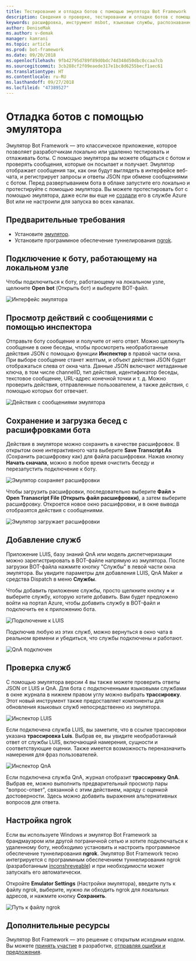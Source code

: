 ```yaml
---
title: Тестирование и отладка ботов с помощью эмулятора Bot Framework | Документы Майкрософт
description: Сведения о проверке, тестировании и отладке ботов с помощью классического приложения "Эмулятор Bot Framework".
keywords: расшифровка, инструмент msbot, языковые службы, распознавание речи
author: DeniseMak
ms.author: v-demak
manager: kamrani
ms.topic: article
ms.prod: bot-framework
ms.date: 09/20/2018
ms.openlocfilehash: 9fb42795d789f89d0bdc74d348d50dbc0ccaa7cb
ms.sourcegitcommit: 3cb288cf2f09eaede317e1bc8d6255becf1aec61
ms.translationtype: HT
ms.contentlocale: ru-RU
ms.lasthandoff: 09/27/2018
ms.locfileid: "47389527"
---
```

# <a name="debug-with-the-emulator"></a>Отладка ботов с помощью эмулятора

Эмулятор Bot Framework — это классическое приложение, которое позволяет разработчикам локально или удаленно тестировать и отлаживать боты. С помощью эмулятора вы можете общаться с ботом и проверять сообщения, которые он посылает и получает. Эмулятор отображает сообщения так, как они будут выглядеть в интерфейсе веб-чата, и регистрирует запросы и ответы JSON при обмене сообщениями с ботом. Перед развертыванием бота в облаке запустите его локально и протестируйте с помощью эмулятора. Вы можете протестировать бот с помощью эмулятора, даже если вы еще не [создали](./bot-service-quickstart.md) его в службе Azure Bot или не настроили для запуска во всех каналах.

## <a name="prerequisites"></a>Предварительные требования
- Установите [эмулятор](https://github.com/Microsoft/BotFramework-Emulator/releases).
- Установите программное обеспечение туннелирования [ngrok][ngrokDownload].

## <a name="connect-to-a-bot-running-on-localhost"></a>Подключение к боту, работающему на локальном узле

Чтобы подключиться к боту, работающему на локальном узле, щелкните **Open bot** (Открыть бот) и выберите BOT-файл. 

![Интерфейс эмулятора](media/emulator-v4/emulator-welcome.png)

## <a name="view-detailed-message-activity-with-the-inspector"></a>Просмотр действий с сообщениями с помощью инспектора

Отправьте боту сообщение и получите от него ответ. Можно щелкнуть сообщение в окне беседы, чтобы просмотреть необработанные действия JSON с помощью функции **Инспектор** в правой части окна. При выборе сообщение станет желтым, и объект действия JSON будет отображаться слева от окна чата. Данные JSON включают метаданные ключа, в том числе channelID, тип действия, идентификатор беседы, текстовое сообщение, URL-адрес конечной точки и т. д. Можно проверить действия, отправленные пользователем, а также действия, с помощью которых бот отвечает. 

![Действия с сообщениями эмулятора](media/emulator-v4/emulator-view-message-activity-02.png)

## <a name="save-and-load-conversations-with-bot-transcripts"></a>Сохранение и загрузка бесед с расшифровками бота

Действия в эмуляторе можно сохранить в качестве расшифровок. В открытом окне интерактивного чата выберите **Save Transcript As** (Сохранить расшифровку как) для файла расшифровки. Нажав кнопку **Начать сначала**, можно в любое время очистить беседу и перезапустить подключение к боту.  

![Эмулятор сохраняет расшифровки](media/emulator-v4/emulator-live-chat.png)

Чтобы загрузить расшифровки, последовательно выберите **Файл > Open Tranascript File (Открыть файл расшифровки)**, а затем выберите расшифровку. Откроется новое окно расшифровки, и в окне вывода отобразятся действия с сообщениями. 

![Эмулятор загружает расшифровки](media/emulator-v4/emulator-load-transcript.png)

## <a name="add-services"></a>Добавление служб 

Приложение LUIS, базу знаний QnA или модель диспетчеризации можно зарегистрировать в BOT-файле напрямую из эмулятора. После загрузки BOT-файла нажмите кнопку "Службы" в левой части окна эмулятора. Вы увидите параметры для добавления LUIS, QnA Maker и средства Dispatch в меню **Службы**. 

Чтобы добавить приложение службы, просто щелкните кнопку **+** и выберите службу, которую хотите добавить. Вам будет предложено войти на портал Azure, чтобы добавить службу в BOT-файл и подключить ее к приложению бота. 

![Подключение к LUIS](media/emulator-v4/emulator-connect-luis-btn.png)

Подключив любую из этих служб, можно вернуться в окно чата в реальном времени и убедиться, что службы подключены и работают. 

![QnA подключен](media/emulator-v4/emulator-view-message-activity.png)

## <a name="inspect-services"></a>Проверка служб

С помощью эмулятора версии 4 вы также можете проверить ответы JSON от LUIS и QnA. Для бота с подключенными языковыми службами в окне журнала в нижнем правом углу можно выбрать **трассировку**. Этот новый инструмент также предоставляет компоненты для обновления языковых служб непосредственно из эмулятора. 

![Инспектор LUIS](media/emulator-v4/emulator-luis-inspector.png)

Если подключена служба LUIS, вы заметите, что в ссылке трассировки указана **трассировка Luis**. Выбрав ее, вы увидите необработанный ответ от службы LUIS, включающий намерения, сущности и соответствующие оценки. Также имеется возможность переназначить намерения для фраз пользователей. 

![Инспектор QnA](media/emulator-v4/emulator-qna-inspector.png)

Если подключена служба QnA, журнал отобразит **трассировку QnA**. Выбрав ее, можно выполнить предварительный просмотр пары "вопрос-ответ", связанной с этим действием, наряду с оценкой достоверности. Здесь можно добавить выражения альтернативных вопросов для ответа.

## <a name="configure-ngrok"></a>Настройка ngrok

Если вы используете Windows и эмулятор Bot Framework за брандмауэром или другой пограничной сетью и хотите подключаться к удаленному боту, необходимо установить и настроить программное обеспечение туннелирования **ngrok**. Эмулятор Bot Framework тесно интегрируется с программным обеспечением туннелирования ngrok (разработанным [inconshreveable][inconshreveable]) и при необходимости может запускать его автоматически.

Откройте **Emulator Settings** (Настройки эмулятора), введите путь к файлу ngrok, выберите, нужно ли обходить ngrok для локальных адресов, и нажмите кнопку **Сохранить**.

![Путь к файлу ngrok](media/emulator-v4/emulator-ngrok-path.png)

## <a name="additional-resources"></a>Дополнительные ресурсы

Эмулятор Bot Framework — это решение с открытым исходным кодом. Вы можете [принять участие][EmulatorGithubContribute] в разработке, [отправляя ошибки и предложения][EmulatorGithubBugs].



[EmulatorGithubContribute]: https://github.com/Microsoft/BotFramework-Emulator/wiki/How-to-Contribute
[EmulatorGithubBugs]: https://github.com/Microsoft/BotFramework-Emulator/wiki/Submitting-Bugs-%26-Suggestions

[ngrokDownload]: https://ngrok.com/
[inconshreveable]: https://inconshreveable.com/
